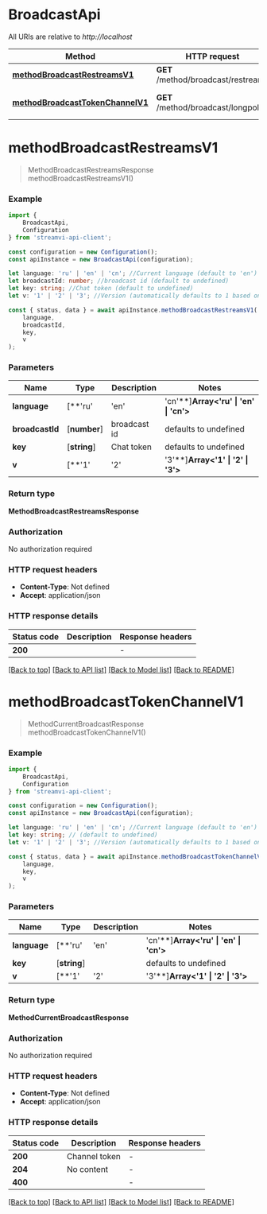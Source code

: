 # BroadcastApi

All URIs are relative to *http://localhost*

|Method | HTTP request | Description|
|------------- | ------------- | -------------|
|[**methodBroadcastRestreamsV1**](#methodbroadcastrestreamsv1) | **GET** /method/broadcast/restreams | Get restreams|
|[**methodBroadcastTokenChannelV1**](#methodbroadcasttokenchannelv1) | **GET** /method/broadcast/longpoll | Connect channel, long polling|

# **methodBroadcastRestreamsV1**
> MethodBroadcastRestreamsResponse methodBroadcastRestreamsV1()


### Example

```typescript
import {
    BroadcastApi,
    Configuration
} from 'streamvi-api-client';

const configuration = new Configuration();
const apiInstance = new BroadcastApi(configuration);

let language: 'ru' | 'en' | 'cn'; //Current language (default to 'en')
let broadcastId: number; //broadcast id (default to undefined)
let key: string; //Chat token (default to undefined)
let v: '1' | '2' | '3'; //Version (automatically defaults to 1 based on method version, can be overridden) (optional) (default to '1')

const { status, data } = await apiInstance.methodBroadcastRestreamsV1(
    language,
    broadcastId,
    key,
    v
);
```

### Parameters

|Name | Type | Description  | Notes|
|------------- | ------------- | ------------- | -------------|
| **language** | [**&#39;ru&#39; | &#39;en&#39; | &#39;cn&#39;**]**Array<&#39;ru&#39; &#124; &#39;en&#39; &#124; &#39;cn&#39;>** | Current language | defaults to 'en'|
| **broadcastId** | [**number**] | broadcast id | defaults to undefined|
| **key** | [**string**] | Chat token | defaults to undefined|
| **v** | [**&#39;1&#39; | &#39;2&#39; | &#39;3&#39;**]**Array<&#39;1&#39; &#124; &#39;2&#39; &#124; &#39;3&#39;>** | Version (automatically defaults to 1 based on method version, can be overridden) | (optional) defaults to '1'|


### Return type

**MethodBroadcastRestreamsResponse**

### Authorization

No authorization required

### HTTP request headers

 - **Content-Type**: Not defined
 - **Accept**: application/json


### HTTP response details
| Status code | Description | Response headers |
|-------------|-------------|------------------|
|**200** |  |  -  |

[[Back to top]](#) [[Back to API list]](../README.md#documentation-for-api-endpoints) [[Back to Model list]](../README.md#documentation-for-models) [[Back to README]](../README.md)

# **methodBroadcastTokenChannelV1**
> MethodCurrentBroadcastResponse methodBroadcastTokenChannelV1()


### Example

```typescript
import {
    BroadcastApi,
    Configuration
} from 'streamvi-api-client';

const configuration = new Configuration();
const apiInstance = new BroadcastApi(configuration);

let language: 'ru' | 'en' | 'cn'; //Current language (default to 'en')
let key: string; // (default to undefined)
let v: '1' | '2' | '3'; //Version (automatically defaults to 1 based on method version, can be overridden) (optional) (default to '1')

const { status, data } = await apiInstance.methodBroadcastTokenChannelV1(
    language,
    key,
    v
);
```

### Parameters

|Name | Type | Description  | Notes|
|------------- | ------------- | ------------- | -------------|
| **language** | [**&#39;ru&#39; | &#39;en&#39; | &#39;cn&#39;**]**Array<&#39;ru&#39; &#124; &#39;en&#39; &#124; &#39;cn&#39;>** | Current language | defaults to 'en'|
| **key** | [**string**] |  | defaults to undefined|
| **v** | [**&#39;1&#39; | &#39;2&#39; | &#39;3&#39;**]**Array<&#39;1&#39; &#124; &#39;2&#39; &#124; &#39;3&#39;>** | Version (automatically defaults to 1 based on method version, can be overridden) | (optional) defaults to '1'|


### Return type

**MethodCurrentBroadcastResponse**

### Authorization

No authorization required

### HTTP request headers

 - **Content-Type**: Not defined
 - **Accept**: application/json


### HTTP response details
| Status code | Description | Response headers |
|-------------|-------------|------------------|
|**200** | Channel token |  -  |
|**204** | No content |  -  |
|**400** |  |  -  |

[[Back to top]](#) [[Back to API list]](../README.md#documentation-for-api-endpoints) [[Back to Model list]](../README.md#documentation-for-models) [[Back to README]](../README.md)

